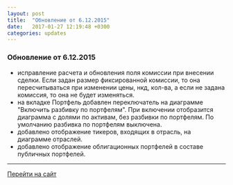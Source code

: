 ```yaml
---
layout: post
title:  "Обновление от 6.12.2015"
date:   2017-01-27 12:19:48 +0300
categories: updates
---
```

### Обновление от 6.12.2015

* исправление расчета и обновления поля комиссии при внесении сделки. Если задан размер фиксированной комиссии, то она пересчитываться при изменении цены, нкд, кол-ва, а если не задана комиссия, то она не будет изменяться.
* на вкладке Портфель добавлен переключатель на диаграмме "Включить разбивку по портфелям". При включении отобразится диаграмма с долями по активам, без разбивки по портфелям. По умолчанию разбивка по портфелям выключена.
* добавлено отображение тикеров, входящих в отрасль, на диаграмме отраслей.
* добавлено отображение облигационных портфелей в составе публичных портфелей.

---
[Перейти на сайт]

[Перейти на сайт]: https://intelinvest.ru/